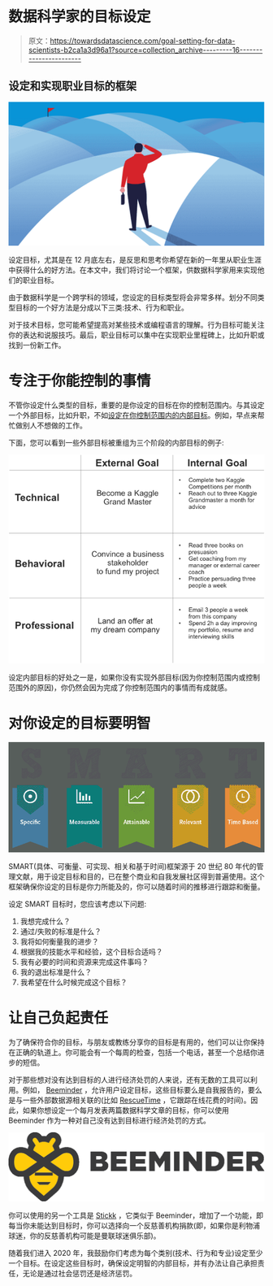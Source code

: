 # 数据科学家的目标设定

> 原文：<https://towardsdatascience.com/goal-setting-for-data-scientists-b2ca1a3d96a1?source=collection_archive---------16----------------------->

## 设定和实现职业目标的框架

![](img/1ecab2877dd27d5f3b9450804ca9fcae.png)

设定目标，尤其是在 12 月底左右，是反思和思考你希望在新的一年里从职业生涯中获得什么的好方法。在本文中，我们将讨论一个框架，供数据科学家用来实现他们的职业目标。

由于数据科学是一个跨学科的领域，您设定的目标类型将会非常多样。划分不同类型目标的一个好方法是分成以下三类:技术、行为和职业。

对于技术目标，您可能希望提高对某些技术或编程语言的理解。行为目标可能关注你的表达和说服技巧。最后，职业目标可以集中在实现职业里程碑上，比如升职或找到一份新工作。

# 专注于你能控制的事情

不管你设定什么类型的目标，重要的是你设定的目标在你的控制范围内。与其设定一个外部目标，比如升职，不如[设定在你控制范围内的内部目标](https://medium.com/@LyskovAndrei/one-simple-tactic-from-the-stoics-for-setting-better-goals-45d8c7b392e0)。例如，早点来帮忙做别人不想做的工作。

下面，您可以看到一些外部目标被重组为三个阶段的内部目标的例子:

![](img/ad51732f6aef2853cd4485dd1b32c5b5.png)

设定内部目标的好处之一是，如果你没有实现外部目标(因为你控制范围内或控制范围外的原因)，你仍然会因为完成了你控制范围内的事情而有成就感。

# 对你设定的目标要明智

![](img/ad9bd7f16e4ee19a5acd044af7400803.png)

SMART(具体、可衡量、可实现、相关和基于时间)框架源于 20 世纪 80 年代的管理文献，用于设定目标和目的，已在整个商业和自我发展社区得到普遍使用。这个框架确保你设定的目标是你力所能及的，你可以随着时间的推移进行跟踪和衡量。

设定 SMART 目标时，您应该考虑以下问题:

1.  我想完成什么？
2.  通过/失败的标准是什么？
3.  我将如何衡量我的进步？
4.  根据我的技能水平和经验，这个目标合适吗？
5.  我有必要的时间和资源来完成这件事吗？
6.  我的退出标准是什么？
7.  我希望在什么时候完成这个目标？

# 让自己负起责任

为了确保符合你的目标，与朋友或教练分享你的目标是有用的，他们可以让你保持在正确的轨道上。你可能会有一个每周的检查，包括一个电话，甚至一个总结你进步的短信。

对于那些想对没有达到目标的人进行经济处罚的人来说，还有无数的工具可以利用。例如， [Beeminder](https://www.beeminder.com/) ，允许用户设定目标，这些目标要么是自我报告的，要么是与一些外部数据源相关联的(比如 [RescueTime](https://www.rescuetime.com/) ，它跟踪在线花费的时间)。因此，如果你想设定一个每月发表两篇数据科学文章的目标，你可以使用 Beeminder 作为一种对自己没有达到目标进行经济处罚的方式。

![](img/5ab2060f27d274897c415632d803b94c.png)

你可以使用的另一个工具是 [Stickk](https://www.stickk.com/) ，它类似于 Beeminder，增加了一个功能，即每当你未能达到目标时，你可以选择向一个反慈善机构捐款(即，如果你是利物浦球迷，你的反慈善机构可能是曼联球迷俱乐部)。

随着我们进入 2020 年，我鼓励你们考虑为每个类别(技术、行为和专业)设定至少一个目标。在设定这些目标时，确保设定明智的内部目标，并有办法让自己承担责任，无论是通过社会惩罚还是经济惩罚。
